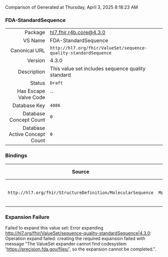 Comparison of 
Generated at Thursday, April 3, 2025 8:18:23 AM

### FDA-StandardSequence

|      |     |
| ---: | --- |
| Package | hl7.fhir.r4b.core@4.3.0 |
| VS Name | FDA-StandardSequence |
| Canonical URL | `http://hl7.org/fhir/ValueSet/sequence-quality-standardSequence` |
| Version | 4.3.0 |
| Description | This value set includes sequence quality standard |
| Status | `Draft` |
| Has Escape Valve Code | `` |
| Database Key | `4086` |
| Database Concept Count | `0` |
| Database Active Concept Count | `0` |
### Bindings

| Source | Element | Binding | Strength | Element Short |
| ------ | ------- | ------- | -------- | ------------- |
| `http://hl7.org/fhir/StructureDefinition/MolecularSequence` | `MolecularSequence.quality.standardSequence` | `http://hl7.org/fhir/ValueSet/sequence-quality-standardSequence` | `Example` | Standard sequence for comparison |

### Expansion Failure

Failed to expand this value set: Error expanding http://hl7.org/fhir/ValueSet/sequence-quality-standardSequence|4.3.0: Operation expand failed: creating the required expansion failed with message "The ValueSet expander cannot find codesystem 'https://precision.fda.gov/files/', so the expansion cannot be completed.".
